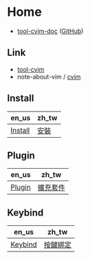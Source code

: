 
# Home

* [tool-cvim-doc](https://samwhelp.github.io/tool-cvim-doc/) ([GitHub](https://github.com/samwhelp/tool-cvim-doc))


## Link

* [tool-cvim](https://github.com/samwhelp/tool-cvim)
* note-about-vim / [cvim](https://samwhelp.github.io/note-about-vim/read/project/cvim.html)


## Install

| en_us | zh_tw |
| --- | --- |
| [Install](https://samwhelp.github.io/tool-cvim-doc/read/en_us/start/install.html) | [安裝](https://samwhelp.github.io/tool-cvim-doc/read/zh_tw/start/install.html) |


## Plugin

| en_us | zh_tw |
| --- | --- |
| [Plugin](https://samwhelp.github.io/tool-cvim-doc/read/en_us/feature/plugin.html) | [擴充套件](https://samwhelp.github.io/tool-cvim-doc/read/zh_tw/feature/plugin.html) |


## Keybind

| en_us | zh_tw |
| --- | --- |
| [Keybind](https://samwhelp.github.io/tool-cvim-doc/read/en_us/feature/keybind.html) | [按鍵綁定](https://samwhelp.github.io/tool-cvim-doc/read/zh_tw/feature/keybind.html) |
